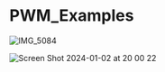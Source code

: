 # PWM_Examples

![IMG_5084](https://github.com/chibaf/SSR-PWM-Raspberry-Pi/assets/1296728/802627d9-b283-49ee-a85a-894a6caa02e1)


![Screen Shot 2024-01-02 at 20 00 22](https://github.com/chibaf/SSR-PWM-Raspberry-Pi/assets/1296728/3932ee3c-47b2-4198-b498-449463915e34)
